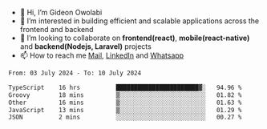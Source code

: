- 👋 Hi, I’m Gideon Owolabi
- 👀 I’m interested in building efficient and scalable applications across the frontend and backend
- 💞️ I’m looking to collaborate on <b>frontend(react)</b>, <b>mobile(react-native)</b> and <b>backend(Nodejs, Laravel)</b> projects
- 📫 How to reach me <a href="mailto:gideoniyin2021@gmail.com">Mail</a>, <a href="https://www.linkedin.com/in/gideon-owolabi-9b667a232/">LinkedIn</a> and <a href="https://wa.me/2348055377085">Whatsapp</a>

<!---
gude1/gude1 is a ✨ special ✨ repository because its `README.md` (this file) appears on your GitHub profile.
You can click the Preview link to take a look at your changes.
--->

<!--START_SECTION:waka-->

```txt
From: 03 July 2024 - To: 10 July 2024

TypeScript    16 hrs          ███████████████████████▓░   94.96 %
Groovy        18 mins         ▒░░░░░░░░░░░░░░░░░░░░░░░░   01.82 %
Other         16 mins         ▒░░░░░░░░░░░░░░░░░░░░░░░░   01.63 %
JavaScript    13 mins         ▒░░░░░░░░░░░░░░░░░░░░░░░░   01.29 %
JSON          2 mins          ░░░░░░░░░░░░░░░░░░░░░░░░░   00.27 %
```

<!--END_SECTION:waka-->
